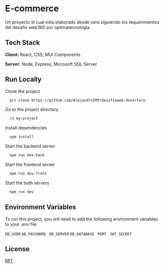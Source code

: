 
# E-commerce

Un proyecto el cual esta elaborado desde cero siguiendo los requerimientos del desafio web360 por optimatecnologia.


## Tech Stack

**Client:** React, CSS, MUI Components

**Server:** Node, Express, Microsoft SQL Server


## Run Locally

Clone the project

```bash
  git clone https://github.com/AlejandroIMP/desafioweb-donarturo
```

Go to the project directory

```bash
  cd my-project
```

Install dependencies

```bash
  npm install
```

Start the backend server

```bash
  npm run dev-back
```

Start the frontend server

```bash
  npm run dev-front
```

Start the both servers

```bash
  npm run dev
```

## Environment Variables

To run this project, you will need to add the following environment variables to your .env file

`DB_USER`
`DB_PASSWORD `
`DB_SERVER` 
`DB_DATABASE `
`PORT `
`JWT_SECRET`

## License

[MIT](https://choosealicense.com/licenses/mit/)

